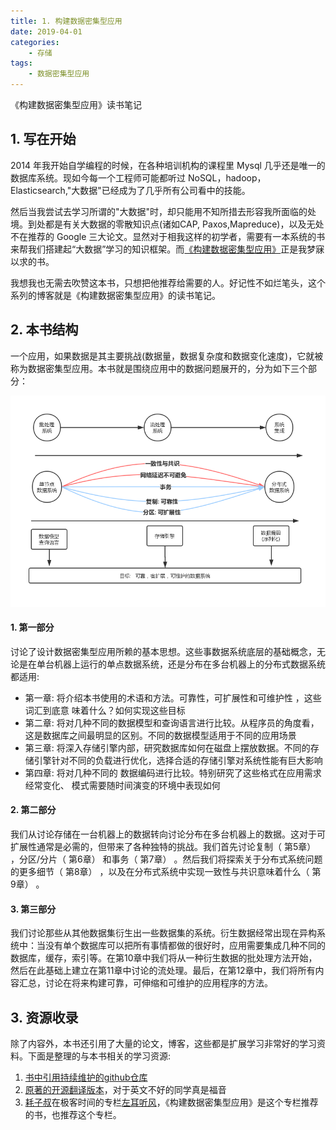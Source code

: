 ```yaml
---
title: 1. 构建数据密集型应用
date: 2019-04-01
categories:
    - 存储
tags:
    - 数据密集型应用
---
```


《构建数据密集型应用》读书笔记

<!-- more -->

## 1. 写在开始
2014 年我开始自学编程的时候，在各种培训机构的课程里 Mysql 几乎还是唯一的数据库系统。现如今每一个工程师可能都听过 NoSQL，hadoop，Elasticsearch,"大数据"已经成为了几乎所有公司看中的技能。

然后当我尝试去学习所谓的"大数据"时，却只能用不知所措去形容我所面临的处境。到处都是有关大数据的零散知识点(诸如CAP, Paxos,Mapreduce)，以及无处不在推荐的 Google 三大论文。显然对于相我这样的初学者，需要有一本系统的书来帮我们搭建起“大数据”学习的知识框架。而[《构建数据密集型应用》](https://book.douban.com/subject/30329536/)正是我梦寐以求的书。

我想我也无需去吹赞这本书，只想把他推荐给需要的人。好记性不如烂笔头，这个系列的博客就是《构建数据密集型应用》的读书笔记。

## 2. 本书结构
一个应用，如果数据是其主要挑战(数据量，数据复杂度和数据变化速度)，它就被称为数据密集型应用。本书就是围绕应用中的数据问题展开的，分为如下三个部分：

![big data](/images/db/db_frame.jpg)


#### 1. 第一部分
讨论了设计数据密集型应用所赖的基本思想。这些事数据系统底层的基础概念，无论是在单台机器上运行的单点数据系统，还是分布在多台机器上的分布式数据系统都适用:
- 第一章: 将介绍本书使用的术语和方法。可靠性，可扩展性和可维护性 ，这些词汇到底意
味着什么？如何实现这些目标
- 第二章: 将对几种不同的数据模型和查询语言进行比较。从程序员的角度看，这是数据库之间最明显的区别。不同的数据模型适用于不同的应用场景
- 第三章: 将深入存储引擎内部，研究数据库如何在磁盘上摆放数据。不同的存储引擎针对不同的负载进行优化，选择合适的存储引擎对系统性能有巨大影响
- 第四章: 将对几种不同的 数据编码进行比较。特别研究了这些格式在应用需求经常变化、
模式需要随时间演变的环境中表现如何

#### 2. 第二部分
我们从讨论存储在一台机器上的数据转向讨论分布在多台机器上的数据。这对于可扩展性通常是必需的，但带来了各种独特的挑战。我们首先讨论复制（ 第5章） ，分区/分片（ 第6章） 和事务（ 第7章） 。然后我们将探索关于分布式系统问题的更多细节（ 第8章） ，以及在分布式系统中实现一致性与共识意味着什么（ 第9章） 。

#### 3. 第三部分
我们讨论那些从其他数据集衍生出一些数据集的系统。衍生数据经常出现在异构系统中：当没有单个数据库可以把所有事情都做的很好时，应用需要集成几种不同的数据库，缓存，索引等。在第10章中我们将从一种衍生数据的批处理方法开始，然后在此基础上建立在第11章中讨论的流处理。最后，在第12章中，我们将所有内容汇总，讨论在将来构建可靠，可伸缩和可维护的应用程序的方法。

## 3. 资源收录
除了内容外，本书还引用了大量的论文，博客，这些都是扩展学习非常好的学习资料。下面是整理的与本书相关的学习资源:
1. [书中引用持续维护的github仓库](https://github.com/ept/ddia-references)
2. [原著的开源翻译版本](https://vonng.gitbooks.io/ddia-cn/content/)，对于英文不好的同学真是福音
3. [耗子叔](https://www.coolshell.cn/)在极客时间的专栏[左耳听风](https://time.geekbang.org/column/intro/48)，《构建数据密集型应用》是这个专栏推荐的书，也推荐这个专栏。
